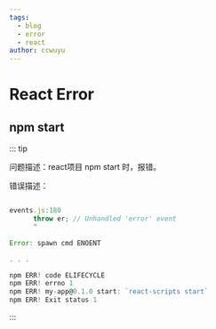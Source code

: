 ```yaml
---
tags: 
  - blog
  - error
  - react
author: ccwuyu 
---
```


# React Error

## npm start
::: tip

问题描述：react项目  npm start 时，报错。

错误描述：
```js

events.js:180
      throw er; // Unhandled 'error' event
      ^

Error: spawn cmd ENOENT

. . . 

npm ERR! code ELIFECYCLE
npm ERR! errno 1
npm ERR! my-app@0.1.0 start: `react-scripts start`
npm ERR! Exit status 1

```

:::


